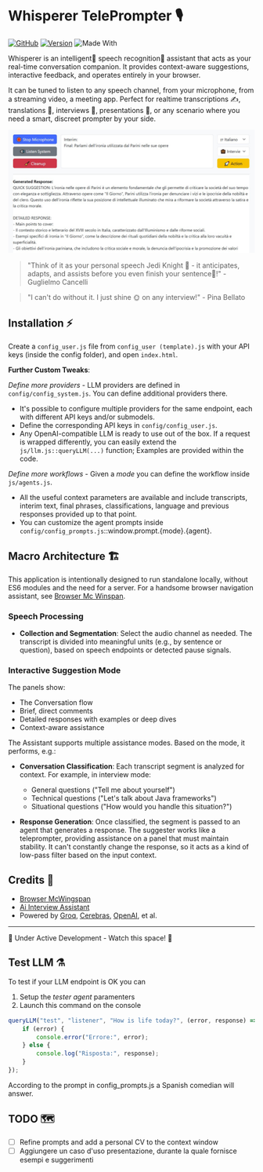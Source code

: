 # Whisperer TelePrompter 🎙️

[![GitHub](https://img.shields.io/badge/license-GNU-blue.svg)](https://github.com/artsakenos/Whisperer/blob/master/LICENSE)
[![Version](https://img.shields.io/badge/version-0.2.0-cyan.svg)](https://github.com/artsakenos/Whisperer/releases/tag/v0.2.0)
![Made With](https://img.shields.io/badge/made%20with-JavaScript-yellow)

Whisperer is an intelligent🤖 speech recognition💬 assistant that acts as your real-time conversation companion. 
It provides context-aware suggestions, interactive feedback, and operates entirely in your browser.

It can be tuned to listen to any speech channel, from your microphone, from a streaming video, a meeting app.
Perfect for realtime transcriptions ✍, translations 📜, interviews 💼, presentations 👥, 
or any scenario where you need a smart, discreet prompter by your side.

![Demo Banner](./assets/whisper_demo_banner.jpg)

> "Think of it as your personal speech Jedi Knight 👨 - it anticipates, adapts, and assists before you even finish your sentence🚀!" - Guglielmo Cancelli

> "I can't do without it. I just shine 🌞 on any interview!" - Pina Bellato


## Installation ⚡

Create a `config_user.js` file from `config_user (template).js` with your API keys (inside the config folder),
and open `index.html`.

**Further Custom Tweaks**:

*Define more providers* - LLM providers are defined in `config/config_system.js`. You can define additional providers there. 
  - It's possible to configure multiple providers for the same endpoint, each with different API keys and/or submodels. 
  - Define the corresponding API keys in `config/config_user.js`.
  - Any OpenAI-compatible LLM is ready to use out of the box. 
    If a request is wrapped differently, you can easily extend the `js/llm.js::queryLLM(...)` function;
    Examples are provided within the code.

*Define more workflows* - Given a *mode* you can define the workflow inside `js/agents.js`. 
  - All the useful context parameters are available and include 
    transcripts, interim text, final phrases, classifications, language and previous responses provided up to that point.
  - You can customize the agent prompts inside `config/config_prompts.js`::window.prompt.{mode}.{agent}.


## Macro Architecture 🏗️

This application is intentionally designed to run standalone locally, without ES6 modules and the need for a server. 
For a handsome browser navigation assistant, see [Browser Mc Winspan](https://github.com/artsakenos/BrowserMcWingspan).

### Speech Processing
- **Collection and Segmentation**: Select the audio channel as needed. 
  The transcript is divided into meaningful units (e.g., by sentence or question), based on speech endpoints or detected pause signals.

### Interactive Suggestion Mode
The panels show:
- The Conversation flow
- Brief, direct comments
- Detailed responses with examples or deep dives
- Context-aware assistance

The Assistant supports multiple assistance modes. Based on the mode, it performs, e.g.:

- **Conversation Classification**: Each transcript segment is analyzed for context. For example, in interview mode:
  - General questions ("Tell me about yourself")
  - Technical questions ("Let's talk about Java frameworks")
  - Situational questions ("How would you handle this situation?")

- **Response Generation**: Once classified, the segment is passed to an agent that generates a response. 
  The suggester works like a teleprompter, providing assistance on a panel that must maintain stability. It can't constantly change the response, so it acts as a kind of low-pass filter based on the input context.


## Credits 🙏
* [Browser McWingspan](https://github.com/artsakenos/BrowserMcWingspan)
* [Ai Interview Assistant](https://github.com/pixelpump/Ai-Interview-Assistant-Chrome-Extension)
* Powered by [Groq](https://groq.com/), [Cerebras](https://cerebras.ai/), [OpenAI](https://labs.openai.com/), et al.

---
🚧 Under Active Development - Watch this space! 👀


## Test LLM ⚗️

To test if your LLM endpoint is OK you can
1. Setup the *tester agent* paramenters
2. Launch this command on the console

```js
queryLLM("test", "listener", "How is life today?", (error, response) => {
    if (error) {
        console.error("Errore:", error);
    } else {
        console.log("Risposta:", response);
    }
});
```

According to the prompt in config_prompts.js a Spanish comedian will answer.

## TODO 🗺️
- [ ] Refine prompts and add a personal CV to the context window
- [ ] Aggiungere un caso d'uso presentazione, durante la quale fornisce esempi e suggerimenti